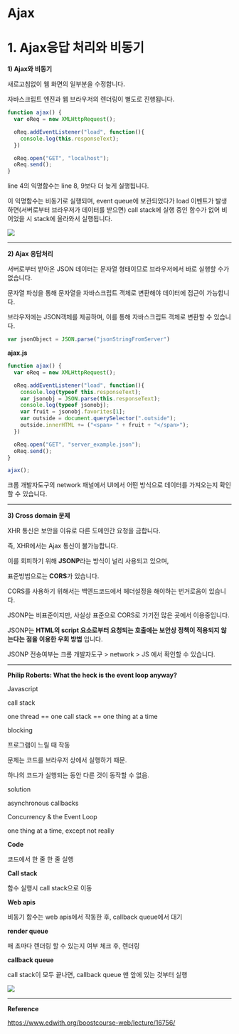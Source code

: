 # Ajax



# 1. Ajax응답 처리와 비동기

**1) Ajax와 비동기**

새로고침없이 웹 화면의 일부분을 수정합니다.

자바스크립트 엔진과 웹 브라우저의 렌더링이 별도로 진행됩니다.



```javascript
function ajax() {
  var oReq = new XMLHttpRequest();

  oReq.addEventListener("load", function(){
    console.log(this.responseText);
  })

  oReq.open("GET", "localhost");
  oReq.send();
}
```

line 4의 익명함수는 line 8, 9보다 더 늦게 실행됩니다.

이 익명함수는 비동기로 실행되며, event queue에 보관되었다가 load 이벤트가 발생하면(서버로부터 브라우저가 데이터를 받으면) call stack에 실행 중인 함수가 없어 비어었을 시 stack에 올라와서 실행됩니다.

![](https://i.ibb.co/NC73X5Q/image.png)



---

**2) Ajax 응답처리**

서버로부터 받아온 JSON 데이터는 문자열 형태이므로 브라우저에서 바로 실행할 수가 없습니다.

문자열 파싱을 통해 문자열을 자바스크립트 객체로 변환해야 데이터에 접근이 가능합니다.



브라우저에는 JSON객체를 제공하며, 이를 통해 자바스크립트 객체로 변환할 수 있습니다.

```javascript
var jsonObject = JSON.parse("jsonStringFromServer")
```



**ajax.js**

```javascript
function ajax() {
  var oReq = new XMLHttpRequest();

  oReq.addEventListener("load", function(){
    console.log(typeof this.responseText);
    var jsonobj = JSON.parse(this.responseText);
    console.log(typeof jsonobj);
    var fruit = jsonobj.favorites[1];
    var outside = document.querySelector(".outside");
    outside.innerHTML += ("<span> " + fruit + "</span>");
  })

  oReq.open("GET", "server_example.json");
  oReq.send();
}

ajax();
```



크롬 개발자도구의 network 패널에서 UI에서 어떤 방식으로 데이터를 가져오는지 확인할 수 있습니다.



---

**3) Cross domain 문제**

XHR 통신은 보안을 이유로 다른 도메인간 요청을 금합니다.

즉, XHR에서는 Ajax 통신이 불가능합니다.



이를 회피하기 위해 **JSONP**라는 방식이 널리 사용되고 있으며,

표준방법으로는 **CORS**가 있습니다.



CORS를 사용하기 위해서는 백엔드코드에서 헤더설정을 해야하는 번거로움이 있습니다.

JSONP는 비표준이지만, 사실상 표준으로 CORS로 가기전 많은 곳에서 이용중입니다.

JSONP는 **HTML의 script 요소로부터 요청되는 호출에는 보안상 정책이 적용되지 않는다는 점을 이용한 우회 방법** 입니다.



JSONP 전송여부는 크롬 개발자도구 > network > JS 에서 확인할 수 있습니다.





---

**Philip Roberts: What the heck is the event loop anyway?**



Javascript

call stack

one thread == one call stack == one thing at a time



blocking

프로그램이 느릴 때 작동



문제는 코드를 브라우저 상에서 실행하기 때문.

하나의 코드가 실행되는 동안 다른 것이 동작할 수 없음.



solution

asynchronous callbacks



Concurrency & the Event Loop

one thing at a time, except not really

 

**Code**

코드에서 한 줄 한 줄 실행

**Call stack**

함수 실행시 call stack으로 이동

**Web apis**

비동기 함수는 web apis에서 작동한 후, callback queue에서 대기

**render queue**

매 초마다 렌더링 할 수 있는지 여부 체크 후, 렌더링

**callback queue**

call stack이 모두 끝나면, callback queue 맨 앞에 있는 것부터 실행



![](https://i.ibb.co/T0xxLz2/image.png)







---

**Reference**

https://www.edwith.org/boostcourse-web/lecture/16756/
